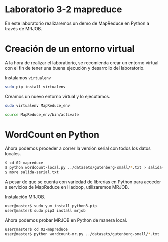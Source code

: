 # Laboratorio 3-2 mapreduce

En este laboratorio realizaremos un demo de MapReduce en Python a través de MRJOB. 

# Creación de un entorno virtual

A la hora de realizar el laboratiorio, se recomienda crear un entorno virtual con el fin de tener una buena ejecución y desarrollo del laboratorio. 

Instalamos `virtualenv`

```bash
sudo pip install virtualenv
```

Creamos un nuevo entorno virtual y lo ejecutamos. 

```bash
sudo virtualenv MapReduce_env

source MapReduce_env/bin/activate
```

# WordCount en Python

Ahora podemos proceder a correr la versión serial con todos los datos locales.

```bash
$ cd 02-mapreduce
$ python wordcount-local.py ../datasets/gutenberg-small/*.txt > salida-serial.txt
$ more salida-serial.txt
```

A pesar de que se cuenta con variedad de librerías en Python para acceder a servicios de MapReduce en Hadoop, utilizaremos MRJOB. 

Instalación MRJOB.

```bash
user@master$ sudo yum install python3-pip
user@master$ sudo pip3 install mrjob
```

Ahora podemos probar MRJOB en Python de manera local. 

```bash
user@master$ cd 02-mapreduce
user@master$ python wordcount-mr.py ../datasets/gutenberg-small/*.txt
```
